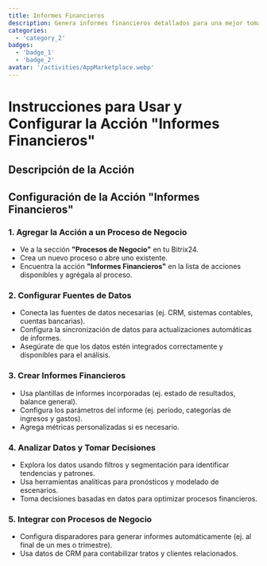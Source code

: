 ```yaml
---
title: Informes Financieros
description: Genera informes financieros detallados para una mejor toma de decisiones.
categories: 
  - 'category_2'
badges: 
  - 'badge_1'
  - 'badge_2'
avatar: '/activities/AppMarketplace.webp'
---
```

# Instrucciones para Usar y Configurar la Acción "Informes Financieros"

## Descripción de la Acción

## **Configuración de la Acción "Informes Financieros"**

### 1. Agregar la Acción a un Proceso de Negocio
- Ve a la sección **"Procesos de Negocio"** en tu Bitrix24.
- Crea un nuevo proceso o abre uno existente.
- Encuentra la acción **"Informes Financieros"** en la lista de acciones disponibles y agrégala al proceso.

### 2. Configurar Fuentes de Datos
- Conecta las fuentes de datos necesarias (ej. CRM, sistemas contables, cuentas bancarias).
- Configura la sincronización de datos para actualizaciones automáticas de informes.
- Asegúrate de que los datos estén integrados correctamente y disponibles para el análisis.

### 3. Crear Informes Financieros
- Usa plantillas de informes incorporadas (ej. estado de resultados, balance general).
- Configura los parámetros del informe (ej. período, categorías de ingresos y gastos).
- Agrega métricas personalizadas si es necesario.

### 4. Analizar Datos y Tomar Decisiones
- Explora los datos usando filtros y segmentación para identificar tendencias y patrones.
- Usa herramientas analíticas para pronósticos y modelado de escenarios.
- Toma decisiones basadas en datos para optimizar procesos financieros.

### 5. Integrar con Procesos de Negocio
- Configura disparadores para generar informes automáticamente (ej. al final de un mes o trimestre).
- Usa datos de CRM para contabilizar tratos y clientes relacionados.